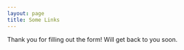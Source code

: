 ```yaml
---
layout: page
title: Some Links
---
```


Thank you for filling out the form! Will get back to you soon.
